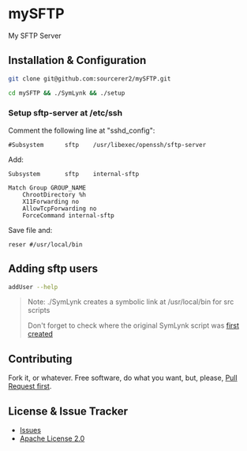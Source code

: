 # mySFTP
My SFTP Server

## Installation & Configuration
```bash
git clone git@github.com:sourcerer2/mySFTP.git

cd mySFTP && ./SymLynk && ./setup
```

### Setup sftp-server at /etc/ssh
Comment the following line at "sshd_config":
```
#Subsystem      sftp    /usr/libexec/openssh/sftp-server
```

Add:
```
Subsystem       sftp    internal-sftp

Match Group GROUP_NAME
	ChrootDirectory %h
	X11Forwarding no
	AllowTcpForwarding no
	ForceCommand internal-sftp
```

Save file and:
```
reser #/usr/local/bin
```

## Adding sftp users
```bash
addUser --help
```

> Note: ./SymLynk creates a symbolic link at /usr/local/bin for src scripts
>
> Don't forget to check where the original SymLynk script was [first created](https://github.com/sourcerer2/sourcery)

## Contributing
Fork it, or whatever. Free software, do what you want, but, please, [Pull Request first](https://github.com/sourcerer2/mySFTP/pulls).

## License & Issue Tracker
- [Issues](https://github.com/sourcerer2/mySFTP/issues)
- [Apache License 2.0](https://github.com/sourcerer2/mySFTP/blob/master/LICENSE)
